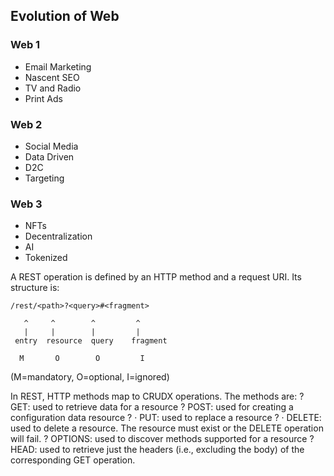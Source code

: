 ## Evolution of Web

### Web 1
- Email Marketing
- Nascent SEO
- TV and Radio
- Print Ads

### Web 2
- Social Media
- Data Driven
- D2C
- Targeting

### Web 3
- NFTs
- Decentralization
- AI
- Tokenized

A REST operation is defined by an HTTP method and a request URI. Its structure is:

    /rest/<path>?<query>#<fragment>

       ^     ^        ^         ^
       |     |        |         |
     entry  resource  query    fragment

      M       O        O         I

(M=mandatory, O=optional, I=ignored)

In REST, HTTP methods map to CRUDX operations. The methods are:
?	GET: used to retrieve data for a resource
?	POST: used for creating a configuration data resource
?	·      PUT: used to replace a resource
?	·      DELETE: used to delete a resource. The resource must exist or the DELETE operation will fail.
?	OPTIONS: used to discover methods supported for a resource
?	HEAD: used to retrieve just the headers (i.e., excluding the body) of the corresponding GET operation.
